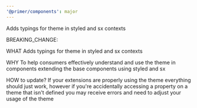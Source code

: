 ```yaml
---
'@primer/components': major
---
```


Adds typings for theme in styled and sx contexts

BREAKING_CHANGE:

WHAT Adds typings for theme in styled and sx contexts

WHY To help consumers effectively understand and use the theme in components extending the base components using styled and sx

HOW to update? If your extensions are properly using the theme everything should just work, however if you're accidentally accessing a property on a theme that isn't defined you may receive errors and need to adjust your usage of the theme
